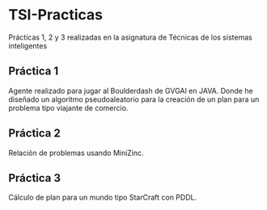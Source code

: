 # TSI-Practicas
Prácticas 1, 2 y 3 realizadas en la asignatura de Técnicas de los sistemas inteligentes

## Práctica 1
Agente realizado para jugar al Boulderdash de GVGAI en JAVA. Donde he diseñado un algoritmo pseudoaleatorio para la creación de un plan para un problema tipo viajante de comercio.

## Práctica 2
Relación de problemas usando MiniZinc.

## Práctica 3
Cálculo de plan para un mundo tipo StarCraft con PDDL.
